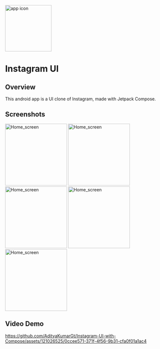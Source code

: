 <img src="https://github.com/AdityaKumarGt/Instagram-UI-with-Compose/assets/121026525/a67aaf3a-85c8-4f45-ab03-b440b8c334a8" alt="app icon" width="150"> 

# Instagram UI

## Overview
This android app is a UI clone of Instagram, made with Jetpack Compose.

## Screenshots
<img src="https://github.com/AdityaKumarGt/Instagram-UI-with-Compose/assets/121026525/bddadd72-0d9c-4520-8422-a5e53daeff50" alt="Home_screen" width="200">
<img src="https://github.com/AdityaKumarGt/Instagram-UI-with-Compose/assets/121026525/76148a28-0d05-4cad-9c36-e7435eb38677" alt="Home_screen" width="200">
<img src="https://github.com/AdityaKumarGt/Instagram-UI-with-Compose/assets/121026525/7f4761ca-ea80-4d3f-9220-c64fa4222747" alt="Home_screen" width="200">
<img src="https://github.com/AdityaKumarGt/Instagram-UI-with-Compose/assets/121026525/ff2924b9-1a92-4df1-b716-b75450a99df7" alt="Home_screen" width="200">
<img src="https://github.com/AdityaKumarGt/Instagram-UI-with-Compose/assets/121026525/38d21559-4e75-433d-af30-9fd199675dee" alt="Home_screen" width="200">

## Video Demo
https://github.com/AdityaKumarGt/Instagram-UI-with-Compose/assets/121026525/0ccee571-371f-4f56-9b31-cfa0f01a1ac4











